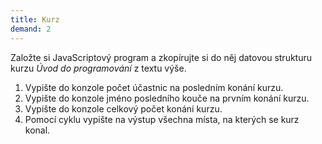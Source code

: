 ```yaml
---
title: Kurz
demand: 2
---
```


Založte si JavaScriptový program a zkopírujte si do něj datovou strukturu kurzu <i>Úvod do programování</i> z textu výše.

1. Vypište do konzole počet účastnic na posledním konání kurzu.
1. Vypište do konzole jméno posledního kouče na prvním konání kurzu.
1. Vypište do konzole celkový počet konání kurzu.
1. Pomocí cyklu vypište na výstup všechna místa, na kterých se kurz konal.
